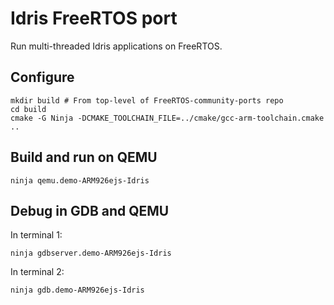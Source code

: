 # Idris FreeRTOS port
Run multi-threaded Idris applications on FreeRTOS.

## Configure
```
mkdir build # From top-level of FreeRTOS-community-ports repo
cd build
cmake -G Ninja -DCMAKE_TOOLCHAIN_FILE=../cmake/gcc-arm-toolchain.cmake ..
```

## Build and run on QEMU
```
ninja qemu.demo-ARM926ejs-Idris
```

## Debug in GDB and QEMU
In terminal 1:
```
ninja gdbserver.demo-ARM926ejs-Idris
```

In terminal 2:
```
ninja gdb.demo-ARM926ejs-Idris
```
